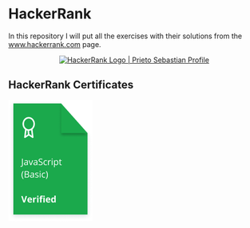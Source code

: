 # HackerRank

In this repository I will put all the exercises with their solutions from the www.hackerrank.com page.

<p align="center">
    <a href="https://www.hackerrank.com/SebaGPDev?hr_r=1">
        <img alt="HackerRank Logo | Prieto Sebastian Profile" src="https://hrcdn.net/fcore/assets/brand/typemark_60x200-7435b42d20.svg" >
    </a>
</p>

## HackerRank Certificates

<a href="https://github.com/SebaGPDev/HackerRank/blob/0440d2fcd58c4cdf06978121a1c8511948937e33/Skills%20Certification/JavaScript(Basic).png">
    <img src="Badges/JavaScript(Basic).png" alt="JavaScript (Basic) Certificate/">
</a>
